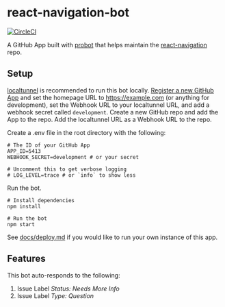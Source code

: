 # react-navigation-bot

[![CircleCI](https://circleci.com/gh/matthamil/react-navigation-bot/tree/master.svg?style=svg)](https://circleci.com/gh/matthamil/react-navigation-bot/tree/master)

A GitHub App built with [probot](https://github.com/probot/probot) that helps maintain the [react-navigation](https://github.com/react-community/react-navigation) repo.

## Setup

[localtunnel](https://github.com/localtunnel/localtunnel) is recommended to run this bot locally. [Register a new GitHub App](https://github.com/settings/apps) and set the homepage URL to https://example.com (or anything for development), set the Webhook URL to your localtunnel URL, and add a webhook secret called `development`. Create a new GitHub repo and add the App to the repo. Add the localtunnel URL as a Webhook URL to the repo. 

Create a .env file in the root directory with the following:

```shell
# The ID of your GitHub App
APP_ID=5413
WEBHOOK_SECRET=development # or your secret

# Uncomment this to get verbose logging
# LOG_LEVEL=trace # or `info` to show less
```

Run the bot.

```
# Install dependencies
npm install

# Run the bot
npm start
```

See [docs/deploy.md](docs/deploy.md) if you would like to run your own instance of this app.

## Features

This bot auto-responds to the following:

1. Issue Label *Status: Needs More Info*
1. Issue Label *Type: Question* 

